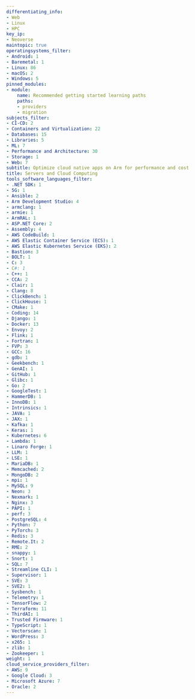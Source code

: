 ```yaml
---
differentiating_info:
- Web
- Linux
- HPC
key_ip:
- Neoverse
maintopic: true
operatingsystems_filter:
- Android: 1
- Baremetal: 1
- Linux: 86
- macOS: 2
- Windows: 5
pinned_modules:
- module:
    name: Recommended getting started learning paths
    paths:
    - providers
    - migration
subjects_filter:
- CI-CD: 2
- Containers and Virtualization: 22
- Databases: 15
- Libraries: 5
- ML: 7
- Performance and Architecture: 30
- Storage: 1
- Web: 7
subtitle: Optimize cloud native apps on Arm for performance and cost
title: Servers and Cloud Computing
tools_software_languages_filter:
- .NET SDK: 1
- 5G: 1
- Ansible: 2
- Arm Development Studio: 4
- armclang: 1
- armie: 1
- ArmRAL: 1
- ASP.NET Core: 2
- Assembly: 4
- AWS CodeBuild: 1
- AWS Elastic Container Service (ECS): 1
- AWS Elastic Kubernetes Service (EKS): 2
- Bastion: 3
- BOLT: 1
- C: 3
- C#: 1
- C++: 1
- CCA: 2
- Clair: 1
- Clang: 8
- ClickBench: 1
- ClickHouse: 1
- CMake: 1
- Coding: 14
- Django: 1
- Docker: 13
- Envoy: 2
- Flink: 1
- Fortran: 1
- FVP: 3
- GCC: 16
- gdb: 1
- Geekbench: 1
- GenAI: 1
- GitHub: 1
- Glibc: 1
- Go: 2
- GoogleTest: 1
- HammerDB: 1
- InnoDB: 1
- Intrinsics: 1
- JAVA: 1
- JAX: 1
- Kafka: 1
- Keras: 1
- Kubernetes: 6
- Lambda: 1
- Linaro Forge: 1
- LLM: 1
- LSE: 1
- MariaDB: 1
- Memcached: 2
- MongoDB: 2
- mpi: 1
- MySQL: 9
- Neon: 3
- Nexmark: 1
- Nginx: 3
- PAPI: 1
- perf: 3
- PostgreSQL: 4
- Python: 7
- PyTorch: 3
- Redis: 3
- Remote.It: 2
- RME: 2
- snappy: 1
- Snort: 1
- SQL: 7
- Streamline CLI: 1
- Supervisor: 1
- SVE: 3
- SVE2: 1
- Sysbench: 1
- Telemetry: 1
- TensorFlow: 2
- Terraform: 11
- ThirdAI: 1
- Trusted Firmware: 1
- TypeScript: 1
- Vectorscan: 1
- WordPress: 3
- x265: 1
- zlib: 1
- Zookeeper: 1
weight: 1
cloud_service_providers_filter:
- AWS: 9
- Google Cloud: 3
- Microsoft Azure: 7
- Oracle: 2
---
```

